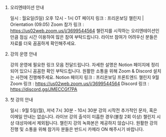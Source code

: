 1. 오리엔테이션 안내

   일시 : 월요일(5일) 오후 12시 - 1시
   OT 페이지 링크 : 프리온보딩 챌린지 | Orientation (09.05)
   Zoom 참가 링크 : https://us02web.zoom.us/j/3699544564
   챌린지를 시작하는 오리엔테이션인 만큼 점심 시간 이용하여 많은 참여 부탁드립니다.
   라이브 참여가 어려우신 분들은 자료를 더욱 꼼꼼하게 확인해주세요.

2. 강의 운영 안내

   강의 운영에 필요한 링크 모음 전달드립니다.
   자세한 설명은 Notion 페이지에 정리되어 있으니 꼼꼼한 확인 부탁드립니다.
   원활한 소통을 위해 Zoom & Discord 설치는 사전에 진행해주세요.
   Notion 페이지 링크 : 프리온보딩 프론트엔드 챌린지 9월
   Zoom 링크 : https://us02web.zoom.us/j/3699544564
   Discord 링크 : https://discord.gg/JMECCGf7PA

3. 첫 강의 안내

   일시 : 9월 5일(월), 저녁 7시 30분 - 10시 30분
   강의 시작전 추가적인 문자, 혹은 이메일 안내는 없습니다.
   라이브 강의 출석이 미흡한 경우(불참 2회 이상) 챌린지 시상 대상자에서 제외됩니다.
   챌린지 강의 녹화본은 제공하지 않습니다.
   원활한 강의 진행 및 소통을 위해 참가자 분들은 반드시 카메라 ON 해주시기 바랍니다.
